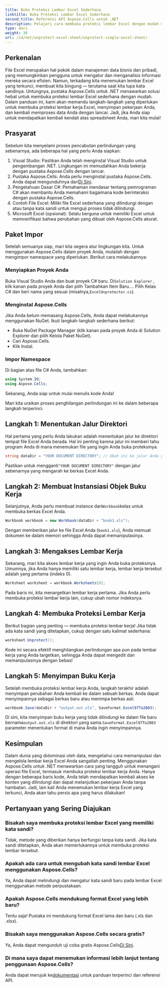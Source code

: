 ```yaml
---
title: Buka Proteksi Lembar Excel Sederhana
linktitle: Buka Proteksi Lembar Excel Sederhana
second_title: Referensi API Aspose.Cells untuk .NET
description: Pelajari cara membuka proteksi lembar Excel dengan mudah menggunakan Aspose.Cells for .NET dengan panduan langkah demi langkah ini. Dapatkan kembali akses ke data Anda dalam waktu singkat.
type: docs
weight: 30
url: /id/net/unprotect-excel-sheet/unprotect-simple-excel-sheet/
---
```

## Perkenalan

File Excel merupakan hal pokok dalam manajemen data bisnis dan pribadi, yang memungkinkan pengguna untuk mengatur dan menganalisis informasi mereka secara efisien. Namun, terkadang kita menemukan lembar Excel yang terkunci, membuat kita bingung — terutama saat kita lupa kata sandinya. Untungnya, pustaka Aspose.Cells untuk .NET menawarkan solusi hebat untuk membuka proteksi lembar Excel sederhana dengan mudah. Dalam panduan ini, kami akan memandu langkah-langkah yang diperlukan untuk membuka proteksi lembar kerja Excel, menyimpan pekerjaan Anda, dan kembali memproses data Anda dengan lancar. Jadi, jika Anda siap untuk mendapatkan kembali kendali atas spreadsheet Anda, mari kita mulai!

## Prasyarat

Sebelum kita menyelami proses pencabutan perlindungan yang sebenarnya, ada beberapa hal yang perlu Anda siapkan:

1. Visual Studio: Pastikan Anda telah menginstal Visual Studio untuk pengembangan .NET. Lingkungan ini memudahkan Anda bekerja dengan pustaka Aspose.Cells dengan lancar.
2.  Pustaka Aspose.Cells: Anda perlu menginstal pustaka Aspose.Cells. Anda dapat mengunduhnya dari[Di Sini](https://releases.aspose.com/cells/net/).
3. Pengetahuan Dasar C#: Pemahaman mendasar tentang pemrograman C# akan membantu Anda memahami bagaimana kode berinteraksi dengan pustaka Aspose.Cells.
4. Contoh File Excel: Miliki file Excel sederhana yang dilindungi dengan atau tanpa kata sandi untuk menguji proses tidak dilindungi.
5. Microsoft Excel (opsional): Selalu berguna untuk memiliki Excel untuk memverifikasi bahwa perubahan yang dibuat oleh Aspose.Cells akurat.

## Paket Impor

Setelah semuanya siap, mari kita segera atur lingkungan kita. Untuk menggunakan Aspose.Cells dalam proyek Anda, mulailah dengan mengimpor namespace yang diperlukan. Berikut cara melakukannya:

### Menyiapkan Proyek Anda

 Buka Visual Studio Anda dan buat proyek C# baru. Di`Solution Explorer` , klik kanan pada proyek Anda dan pilih Tambahkan Item Baru.... Pilih Kelas C# dan beri nama yang sesuai (misalnya,`ExcelUnprotector.cs`).

### Menginstal Aspose.Cells

Jika Anda belum memasang Aspose.Cells, Anda dapat melakukannya menggunakan NuGet. Ikuti langkah-langkah sederhana berikut:

- Buka NuGet Package Manager (klik kanan pada proyek Anda di Solution Explorer dan pilih Kelola Paket NuGet).
- Cari Aspose.Cells.
- Klik Instal.

### Impor Namespace

Di bagian atas file C# Anda, tambahkan:

```csharp
using System.IO;
using Aspose.Cells;
```

Sekarang, Anda siap untuk mulai menulis kode Anda!

Mari kita uraikan proses penghilangan perlindungan ini ke dalam beberapa langkah terperinci.

## Langkah 1: Menentukan Jalur Direktori

Hal pertama yang perlu Anda lakukan adalah menentukan jalur ke direktori tempat file Excel Anda berada. Hal ini penting karena jalur ini memberi tahu program Anda di mana menemukan file yang ingin Anda buka proteksinya.

```csharp
string dataDir = "YOUR DOCUMENT DIRECTORY"; // Ubah ini ke jalur Anda yang sebenarnya
```

 Pastikan untuk mengganti`"YOUR DOCUMENT DIRECTORY"` dengan jalur sebenarnya yang mengarah ke berkas Excel Anda.

## Langkah 2: Membuat Instansiasi Objek Buku Kerja

 Selanjutnya, Anda perlu membuat instance dari`Workbook`kelas untuk membuka berkas Excel Anda.

```csharp
Workbook workbook = new Workbook(dataDir + "book1.xls");
```

Dengan memberikan jalur ke file Excel Anda (`book1.xls`), Anda memuat dokumen ke dalam memori sehingga Anda dapat memanipulasinya.

## Langkah 3: Mengakses Lembar Kerja

Sekarang, mari kita akses lembar kerja yang ingin Anda buka proteksinya. Umumnya, jika Anda hanya memiliki satu lembar kerja, lembar kerja tersebut adalah yang pertama (indeks 0).

```csharp
Worksheet worksheet = workbook.Worksheets[0];
```

Pada baris ini, kita menargetkan lembar kerja pertama. Jika Anda perlu membuka proteksi lembar kerja lain, cukup ubah nomor indeksnya.

## Langkah 4: Membuka Proteksi Lembar Kerja

Berikut bagian yang penting — membuka proteksi lembar kerja! Jika tidak ada kata sandi yang ditetapkan, cukup dengan satu kalimat sederhana:

```csharp
worksheet.Unprotect();
```

Kode ini secara efektif menghilangkan perlindungan apa pun pada lembar kerja yang Anda targetkan, sehingga Anda dapat mengedit dan memanipulasinya dengan bebas!

## Langkah 5: Menyimpan Buku Kerja

Setelah membuka proteksi lembar kerja Anda, langkah terakhir adalah menyimpan perubahan Anda kembali ke dalam sebuah berkas. Anda dapat menyimpannya sebagai berkas baru atau menimpa berkas asli.

```csharp
workbook.Save(dataDir + "output.out.xls", SaveFormat.Excel97To2003);
```

 Di sini, kita menyimpan buku kerja yang tidak dilindungi ke dalam file baru bernama`output.out.xls` di direktori yang sama.`SaveFormat.Excel97To2003` parameter menentukan format di mana Anda ingin menyimpannya.

## Kesimpulan

Dalam dunia yang didominasi oleh data, mengetahui cara memanipulasi dan mengelola lembar kerja Excel Anda sangatlah penting. Menggunakan Aspose.Cells untuk .NET menawarkan cara yang tangguh untuk menangani operasi file Excel, termasuk membuka proteksi lembar kerja Anda. Hanya dengan beberapa baris kode, Anda telah mendapatkan kembali akses ke konten yang dilindungi dan dapat melanjutkan pekerjaan Anda tanpa hambatan. Jadi, lain kali Anda menemukan lembar kerja Excel yang terkunci, Anda akan tahu persis apa yang harus dilakukan!

## Pertanyaan yang Sering Diajukan

### Bisakah saya membuka proteksi lembar Excel yang memiliki kata sandi?
Tidak, metode yang diberikan hanya berfungsi tanpa kata sandi. Jika kata sandi ditetapkan, Anda akan memerlukannya untuk membuka proteksi lembar tersebut.

### Apakah ada cara untuk mengubah kata sandi lembar Excel menggunakan Aspose.Cells?
Ya, Anda dapat melindungi dan mengatur kata sandi baru pada lembar Excel menggunakan metode perpustakaan.

### Apakah Aspose.Cells mendukung format Excel yang lebih baru?
Tentu saja! Pustaka ini mendukung format Excel lama dan baru (.xls dan .xlsx).

### Bisakah saya menggunakan Aspose.Cells secara gratis?
 Ya, Anda dapat mengunduh uji coba gratis Aspose.Cells[Di Sini](https://releases.aspose.com/).

### Di mana saya dapat menemukan informasi lebih lanjut tentang penggunaan Aspose.Cells?
 Anda dapat merujuk ke[dokumentasi](https://reference.aspose.com/cells/net/) untuk panduan terperinci dan referensi API.